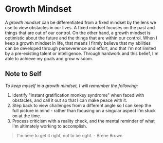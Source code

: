 # Growth Mindset
A _growth mindset_ can be differentiated from a fixed mindset by the lens we use to view obstacles in our lives. A fixed mindset focuses on the past and things that are out of our control. On the other hand, a growth mindset is optimistic about the future and the things that are within our control. When I keep a growth mindset in life, that means I firmly believe that my abilities can be developed through perseverence and effort, and that I'm not limited by a pre-existing talent or intelligence. Through hardwork and this belief, I'm able to achieve my goals and grow wisdom. 

## Note to Self
_To keep myself in a growth mindset, I will remember the following:_
1. Identify "instant gratification monkey syndrome" when faced with obstacles, and call it out so that I can make peace with it. 
2. Step back to view challenges from a different angle so I can keep the full picture in mind - rather than focusing on a singular aspect I'm stuck on at the time. 
3. Process criticism with a reality check, and the mental reminder of what I'm ultimately working to accomplish. 

> I'm here to get it right, not to be right. - Brene Brown
